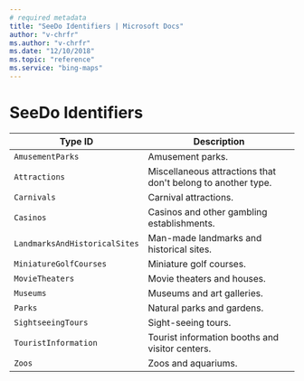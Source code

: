 ```yaml
---
# required metadata
title: "SeeDo Identifiers | Microsoft Docs"
author: "v-chrfr"
ms.author: "v-chrfr"
ms.date: "12/10/2018"
ms.topic: "reference"
ms.service: "bing-maps"
---
```


# SeeDo Identifiers

Type ID  | Description  
---------|---------
`AmusementParks` | Amusement parks.
`Attractions` | Miscellaneous attractions that don't belong to another type.
`Carnivals` | Carnival attractions.
`Casinos` | Casinos and other gambling establishments.
`LandmarksAndHistoricalSites` | Man-made landmarks and historical sites.
`MiniatureGolfCourses` | Miniature golf courses.
`MovieTheaters` | Movie theaters and houses.
`Museums` | Museums and art galleries.
`Parks` | Natural parks and gardens.
`SightseeingTours` | Sight-seeing tours.
`TouristInformation` | Tourist information booths and visitor centers.
`Zoos` | Zoos and aquariums.

